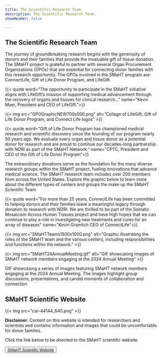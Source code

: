 ```yaml
---
title: The Scientific Research Team
description: The Scientific Research Team.
showHeader: false

---
```


## The Scientific Research Team

The journey of groundbreaking research begins with the generosity of donors and their families that provide the invaluable gift of tissue donation. The SMaHT project is grateful to partner with several Organ Procurement Organizations (OPOs) that are essential for connecting donor families with this research opportunity. The OPOs involved in the SMaHT program are: ConnectLife, Gift of Life Donor Program, and LifeGift.

{{< quote word="The opportunity to participate in the SMaHT initiative aligns with LifeGift’s mission of supporting medical advancement through the recovery of organs and tissues for clinical research..." name="Kevin Myer, President and CEO of LifeGift.">}}

{{< img src="OPOGraphicNEW700x500.png"  alt=”Collage of LifeGift, Gift of Life Donor Program, and Connect Life logos" >}}

{{< quote word="Gift of Life Donor Program has championed medical research and scientific discovery since the founding of our program nearly 50 years ago. We evaluate every organ and tissue donor as a potential donor for research and are proud to continue our decades-long partnership with NDRI as part of the SMaHT Network." name="CPTC, President and CEO of the Gift of Life Donor Program">}}

The extraordinary donations serve as the foundation for the many diverse research groups within the SMaHT project, fueling innovations that advance medical science. The SMaHT research team includes over 200 members from across the United States. Explore the graphic below to learn more about the different types of centers and groups the make up the SMaHT Scientific Team

{{< quote word="For more than 25 years, ConnectLife has been committed to helping donors and their families leave a meaningful legacy through donation to research with NDRI. We are thrilled to be part of the Somatic Mosaicism Across Human Tissues project and have high hopes that we can continue to play a role in investigating new treatments and cures for an array of diseases" name="Kevin Gramlich CEO of ConnectLife">}}

{{< img src="SMaHTTeams1500x1000.png" alt="Graphic illustrating the roles of the SMaHT team and the various centers, including responsibilities and functions within the network." >}}

{{< img src="SMaHT24AnnualMeeting.gif" alt="GIF showcasing images of SMaHT network members engaging at the 2024 Annual Meeting" >}}

GIF showcasing a series of images featuring SMaHT network members engaging at the 2024 Annual Meeting. The images highlight group discussions, presentations, and candid moments of collaboration and connection

## SMaHT Scientific Website

{{< img src="car-44144_640.png" >}}

**Disclaimer**: Content on this website is intended for researchers and scientists and contains information and images that could be uncomfortable for donor families.

Click the link below to be directed to the SMaHT scientific website.

<button class="to-main">[SMaHT Scientific Website](https://smaht.org)</button>

